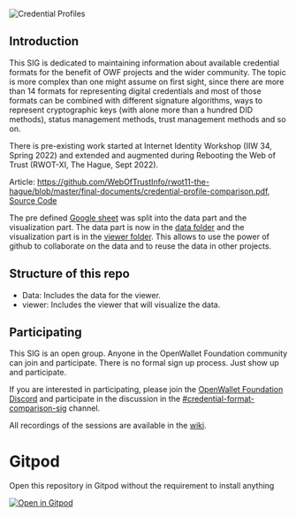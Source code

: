 ![Credential Profiles](https://img.shields.io/endpoint?url=https%3A%2F%2Fraw.githubusercontent.com%2Fopenwallet-foundation%2Fcredential-format-comparison-sig%2Fbadge-info%2Fprofiles.json)

## Introduction

This SIG is dedicated to maintaining information about available credential formats for the benefit of OWF projects and the wider community. The topic is more complex than one might assume on first sight, since there are more than 14 formats for representing digital credentials and most of those formats can be combined with different signature algorithms, ways to represent cryptographic keys (with alone more than a hundred DID methods), status management methods, trust management methods and so on.

There is pre-existing work started at Internet Identity Workshop (IIW 34, Spring 2022) and extended and augmented during Rebooting the Web of Trust (RWOT-XI, The Hague, Sept 2022).

Article: https://github.com/WebOfTrustInfo/rwot11-the-hague/blob/master/final-documents/credential-profile-comparison.pdf, [Source Code](article.md)

The pre defined [Google sheet](./viewer/tools/Credential%20Comparison%20Matrix.xlsx) was split into the data part and the visualization part. The data part is now in the [data folder](./data) and the visualization part is in the [viewer folder](./viewer). This allows to use the power of github to collaborate on the data and to reuse the data in other projects.

## Structure of this repo

- Data: Includes the data for the viewer.
- viewer: Includes the viewer that will visualize the data.

## Participating

This SIG is an open group. Anyone in the OpenWallet Foundation community can join and participate. There is no formal sign up process. Just show up and participate.

If you are interested in participating, please join the [OpenWallet Foundation Discord](https://discord.com/invite/yjvGPd5FCU) and participate in the discussion in the [#credential-format-comparison-sig](https://discord.com/channels/1022962884864643214/1113500130419671080) channel.

All recordings of the sessions are available in the [wiki](https://github.com/openwallet-foundation/credential-format-comparison-sig/wiki).

# Gitpod

Open this repository in Gitpod without the requirement to install anything

[![Open in Gitpod](https://gitpod.io/button/open-in-gitpod.svg)](https://gitpod.io/#https://github.com/openwallet-foundation/credential-format-comparison-sig)
